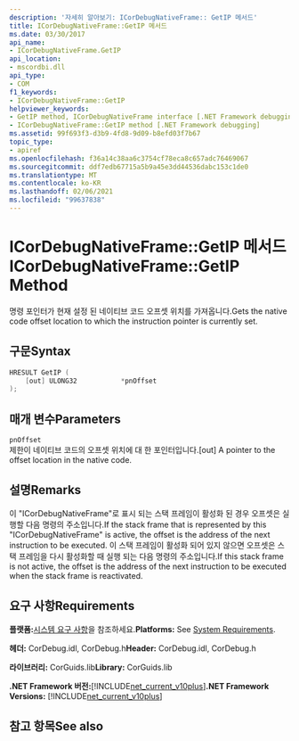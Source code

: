 ```yaml
---
description: '자세히 알아보기: ICorDebugNativeFrame:: GetIP 메서드'
title: ICorDebugNativeFrame::GetIP 메서드
ms.date: 03/30/2017
api_name:
- ICorDebugNativeFrame.GetIP
api_location:
- mscordbi.dll
api_type:
- COM
f1_keywords:
- ICorDebugNativeFrame::GetIP
helpviewer_keywords:
- GetIP method, ICorDebugNativeFrame interface [.NET Framework debugging]
- ICorDebugNativeFrame::GetIP method [.NET Framework debugging]
ms.assetid: 99f693f3-d3b9-4fd8-9d09-b8efd03f7b67
topic_type:
- apiref
ms.openlocfilehash: f36a14c38aa6c3754cf78eca8c657adc76469067
ms.sourcegitcommit: ddf7edb67715a5b9a45e3dd44536dabc153c1de0
ms.translationtype: MT
ms.contentlocale: ko-KR
ms.lasthandoff: 02/06/2021
ms.locfileid: "99637838"
---
```

# <a name="icordebugnativeframegetip-method"></a><span data-ttu-id="e1f03-103">ICorDebugNativeFrame::GetIP 메서드</span><span class="sxs-lookup"><span data-stu-id="e1f03-103">ICorDebugNativeFrame::GetIP Method</span></span>

<span data-ttu-id="e1f03-104">명령 포인터가 현재 설정 된 네이티브 코드 오프셋 위치를 가져옵니다.</span><span class="sxs-lookup"><span data-stu-id="e1f03-104">Gets the native code offset location to which the instruction pointer is currently set.</span></span>  
  
## <a name="syntax"></a><span data-ttu-id="e1f03-105">구문</span><span class="sxs-lookup"><span data-stu-id="e1f03-105">Syntax</span></span>  
  
```cpp  
HRESULT GetIP (  
    [out] ULONG32           *pnOffset  
);  
```  
  
## <a name="parameters"></a><span data-ttu-id="e1f03-106">매개 변수</span><span class="sxs-lookup"><span data-stu-id="e1f03-106">Parameters</span></span>  

 `pnOffset`  
 <span data-ttu-id="e1f03-107">제한이 네이티브 코드의 오프셋 위치에 대 한 포인터입니다.</span><span class="sxs-lookup"><span data-stu-id="e1f03-107">[out] A pointer to the offset location in the native code.</span></span>  
  
## <a name="remarks"></a><span data-ttu-id="e1f03-108">설명</span><span class="sxs-lookup"><span data-stu-id="e1f03-108">Remarks</span></span>  

 <span data-ttu-id="e1f03-109">이 "ICorDebugNativeFrame"로 표시 되는 스택 프레임이 활성화 된 경우 오프셋은 실행할 다음 명령의 주소입니다.</span><span class="sxs-lookup"><span data-stu-id="e1f03-109">If the stack frame that is represented by this "ICorDebugNativeFrame" is active, the offset is the address of the next instruction to be executed.</span></span> <span data-ttu-id="e1f03-110">이 스택 프레임이 활성화 되어 있지 않으면 오프셋은 스택 프레임을 다시 활성화할 때 실행 되는 다음 명령의 주소입니다.</span><span class="sxs-lookup"><span data-stu-id="e1f03-110">If this stack frame is not active, the offset is the address of the next instruction to be executed when the stack frame is reactivated.</span></span>  
  
## <a name="requirements"></a><span data-ttu-id="e1f03-111">요구 사항</span><span class="sxs-lookup"><span data-stu-id="e1f03-111">Requirements</span></span>  

 <span data-ttu-id="e1f03-112">**플랫폼:**[시스템 요구 사항](../../get-started/system-requirements.md)을 참조하세요.</span><span class="sxs-lookup"><span data-stu-id="e1f03-112">**Platforms:** See [System Requirements](../../get-started/system-requirements.md).</span></span>  
  
 <span data-ttu-id="e1f03-113">**헤더:** CorDebug.idl, CorDebug.h</span><span class="sxs-lookup"><span data-stu-id="e1f03-113">**Header:** CorDebug.idl, CorDebug.h</span></span>  
  
 <span data-ttu-id="e1f03-114">**라이브러리:** CorGuids.lib</span><span class="sxs-lookup"><span data-stu-id="e1f03-114">**Library:** CorGuids.lib</span></span>  
  
 <span data-ttu-id="e1f03-115">**.NET Framework 버전:**[!INCLUDE[net_current_v10plus](../../../../includes/net-current-v10plus-md.md)]</span><span class="sxs-lookup"><span data-stu-id="e1f03-115">**.NET Framework Versions:** [!INCLUDE[net_current_v10plus](../../../../includes/net-current-v10plus-md.md)]</span></span>  
  
## <a name="see-also"></a><span data-ttu-id="e1f03-116">참고 항목</span><span class="sxs-lookup"><span data-stu-id="e1f03-116">See also</span></span>
